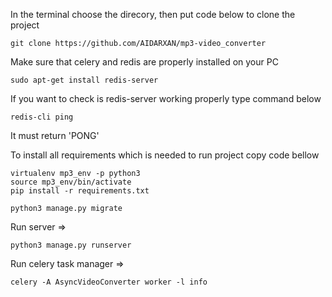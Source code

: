 In the terminal choose the direcory, then put code below to clone the project
    
    git clone https://github.com/AIDARXAN/mp3-video_converter

Make sure that celery and redis are properly installed on your PC
    
    sudo apt-get install redis-server
If you want to check is redis-server working properly type command below

    redis-cli ping
    
It must return 'PONG'

To install all requirements which is needed to run project copy code bellow

    virtualenv mp3_env -p python3
    source mp3_env/bin/activate
    pip install -r requirements.txt

    python3 manage.py migrate

Run server =>  

    python3 manage.py runserver
    
Run celery task manager =>
    
    celery -A AsyncVideoConverter worker -l info
